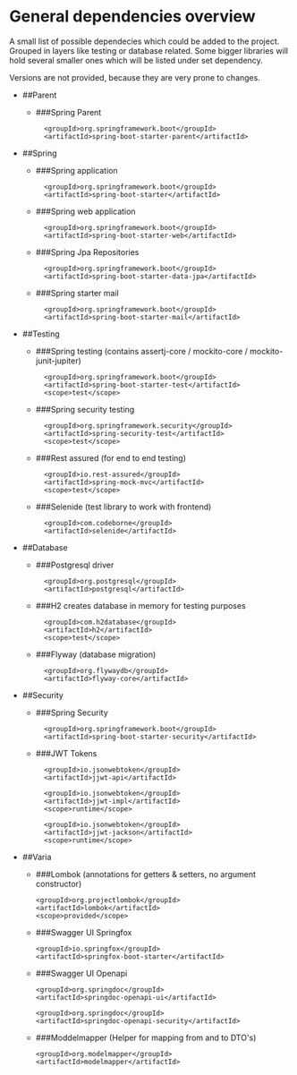 # General dependencies overview

A small list of possible dependecies which could be added to the project. Grouped in layers like testing or database related. Some bigger libraries will hold several smaller ones which will be listed under set dependency.

Versions are not provided, because they are very prone to changes.

* ##Parent
  * ###Spring Parent
  
          <groupId>org.springframework.boot</groupId>
          <artifactId>spring-boot-starter-parent</artifactId>
 
  
* ##Spring
  * ###Spring application
  
          <groupId>org.springframework.boot</groupId>
          <artifactId>spring-boot-starter</artifactId>
  
  * ###Spring web application
  
          <groupId>org.springframework.boot</groupId>
          <artifactId>spring-boot-starter-web</artifactId>
  
  * ###Spring Jpa Repositories
  
          <groupId>org.springframework.boot</groupId>
          <artifactId>spring-boot-starter-data-jpa</artifactId>
  
  * ###Spring starter mail

          <groupId>org.springframework.boot</groupId>
          <artifactId>spring-boot-starter-mail</artifactId>
  
* ##Testing
  * ###Spring testing  (contains assertj-core / mockito-core / mockito-junit-jupiter)
  
          <groupId>org.springframework.boot</groupId>
          <artifactId>spring-boot-starter-test</artifactId>
          <scope>test</scope>
    
  * ###Spring security testing
  
          <groupId>org.springframework.security</groupId>
          <artifactId>spring-security-test</artifactId>
          <scope>test</scope>
  
  * ###Rest assured (for end to end testing)

          <groupId>io.rest-assured</groupId>
          <artifactId>spring-mock-mvc</artifactId>
          <scope>test</scope>

  * ###Selenide (test library to work with frontend)

          <groupId>com.codeborne</groupId>
          <artifactId>selenide</artifactId>
  
* ##Database
  * ###Postgresql driver          

          <groupId>org.postgresql</groupId>
          <artifactId>postgresql</artifactId>
  
  * ###H2 creates database in memory for testing purposes
        
          <groupId>com.h2database</groupId>
          <artifactId>h2</artifactId>
          <scope>test</scope>
  
  * ###Flyway (database migration)
        
          <groupId>org.flywaydb</groupId>
          <artifactId>flyway-core</artifactId>

* ##Security
  * ###Spring Security
  
          <groupId>org.springframework.boot</groupId>
          <artifactId>spring-boot-starter-security</artifactId>

  * ###JWT Tokens

          <groupId>io.jsonwebtoken</groupId>
          <artifactId>jjwt-api</artifactId>

          <groupId>io.jsonwebtoken</groupId>
          <artifactId>jjwt-impl</artifactId>
          <scope>runtime</scope>

          <groupId>io.jsonwebtoken</groupId>
          <artifactId>jjwt-jackson</artifactId>
          <scope>runtime</scope>

* ##Varia
   * ###Lombok (annotations for getters & setters, no argument constructor)
  
         <groupId>org.projectlombok</groupId>
         <artifactId>lombok</artifactId>
         <scope>provided</scope>

   * ###Swagger UI Springfox

         <groupId>io.springfox</groupId>
         <artifactId>springfox-boot-starter</artifactId>
  
   * ###Swagger UI Openapi 

         <groupId>org.springdoc</groupId>
         <artifactId>springdoc-openapi-ui</artifactId>
  
         <groupId>org.springdoc</groupId>
         <artifactId>springdoc-openapi-security</artifactId>

   * ###Moddelmapper (Helper for mapping from and to DTO's)

         <groupId>org.modelmapper</groupId>
         <artifactId>modelmapper</artifactId>



            
      



